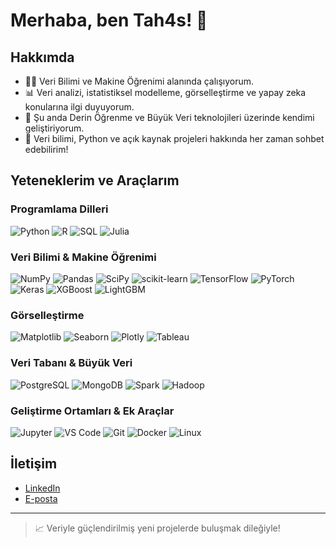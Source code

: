 # Merhaba, ben Tah4s! 👋

## Hakkımda

- 👨‍💻 Veri Bilimi ve Makine Öğrenimi alanında çalışıyorum.
- 📊 Veri analizi, istatistiksel modelleme, görselleştirme ve yapay zeka konularına ilgi duyuyorum.
- 🌱 Şu anda Derin Öğrenme ve Büyük Veri teknolojileri üzerinde kendimi geliştiriyorum.
- 💬 Veri bilimi, Python ve açık kaynak projeleri hakkında her zaman sohbet edebilirim!

## Yeteneklerim ve Araçlarım

### Programlama Dilleri
![Python](https://img.shields.io/badge/-Python-blue?logo=python&logoColor=white)
![R](https://img.shields.io/badge/-R-276DC3?logo=r&logoColor=white)
![SQL](https://img.shields.io/badge/-SQL-4479A1?logo=postgresql&logoColor=white)
![Julia](https://img.shields.io/badge/-Julia-9558B2?logo=julia&logoColor=white)

### Veri Bilimi & Makine Öğrenimi
![NumPy](https://img.shields.io/badge/-NumPy-013243?logo=numpy)
![Pandas](https://img.shields.io/badge/-Pandas-150458?logo=pandas)
![SciPy](https://img.shields.io/badge/-SciPy-8CAAE6?logo=scipy)
![scikit-learn](https://img.shields.io/badge/-scikit--learn-F7931E?logo=scikit-learn)
![TensorFlow](https://img.shields.io/badge/-TensorFlow-FF6F00?logo=tensorflow)
![PyTorch](https://img.shields.io/badge/-PyTorch-EE4C2C?logo=pytorch)
![Keras](https://img.shields.io/badge/-Keras-D00000?logo=keras)
![XGBoost](https://img.shields.io/badge/-XGBoost-AA5C2E?logo=xgboost)
![LightGBM](https://img.shields.io/badge/-LightGBM-028B4B?logo=lightgbm)

### Görselleştirme
![Matplotlib](https://img.shields.io/badge/-Matplotlib-11557C?logo=matplotlib)
![Seaborn](https://img.shields.io/badge/-Seaborn-3776AB?logo=seaborn)
![Plotly](https://img.shields.io/badge/-Plotly-3F4F75?logo=plotly)
![Tableau](https://img.shields.io/badge/-Tableau-E97627?logo=tableau)

### Veri Tabanı & Büyük Veri
![PostgreSQL](https://img.shields.io/badge/-PostgreSQL-336791?logo=postgresql)
![MongoDB](https://img.shields.io/badge/-MongoDB-47A248?logo=mongodb)
![Spark](https://img.shields.io/badge/-Apache%20Spark-E25A1C?logo=apachespark)
![Hadoop](https://img.shields.io/badge/-Hadoop-66CCFF?logo=apachehadoop)

### Geliştirme Ortamları & Ek Araçlar
![Jupyter](https://img.shields.io/badge/-Jupyter-F37626?logo=jupyter)
![VS Code](https://img.shields.io/badge/-VS%20Code-007ACC?logo=visualstudiocode)
![Git](https://img.shields.io/badge/-Git-F05032?logo=git)
![Docker](https://img.shields.io/badge/-Docker-2496ED?logo=docker)
![Linux](https://img.shields.io/badge/-Linux-FCC624?logo=linux)

## İletişim

- [LinkedIn](https://www.linkedin.com/)
- [E-posta](mailto:ornek@mail.com)

---

> 📈 Veriyle güçlendirilmiş yeni projelerde buluşmak dileğiyle!
